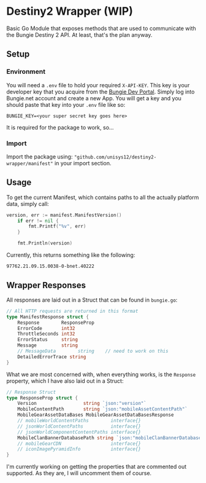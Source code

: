 # Destiny2 Wrapper (WIP)

Basic Go Module that exposes methods that are used to communicate with the Bungie Destiny 2 API. At least, that's the plan anyway.

## Setup

### Environment

You will need a `.env` file to hold your required `X-API-KEY`. This key is your developer key that you acquire from the [Bungie Dev Portal](https://www.bungie.net/en/Application). Simply log into Bungie.net account and create a new App. You will get a key and you should paste that key into your `.env` file like so:

```
BUNGIE_KEY=<your super secret key goes here>
```

It is required for the package to work, so...

### Import

Import the package using: `"github.com/unisys12/destiny2-wrapper/manifest"` in your import section.

## Usage

To get the current Manifest, which contains paths to all the actually platform data, simply call:

```go
version, err := manifest.ManifestVersion()
	if err != nil {
		fmt.Printf("%v", err)
	}

	fmt.Println(version)
```

Currently, this returns something like the following:

```shell
97762.21.09.15.0038-0-bnet.40222
```


## Wrapper Responses

All responses are laid out in a Struct that can be found in `bungie.go`:

```go
// All HTTP requests are returned in this format
type ManifestResponse struct {
	Response        ResponseProp
	ErrorCode       int32
	ThrottleSeconds int32
	ErrorStatus     string
	Message         string
	// MessageData        string	// need to work on this
	DetailedErrorTrace string
}
```

What we are most concerned with, when everything works, is the `Response` property, which I have also laid out in a Struct:

```go
// Response Struct
type ResponseProp struct {
	Version           		string `json:"version"`
	MobileContentPath 		string `json:"mobileAssetContentPath"`
	MobileGearAssetDataBases MobileGearAssetDataBasesResponse
	// mobileWorldContentPaths        interface{}
	// jsonWorldContentPaths          interface{}
	// jsonWorldComponentContentPaths interface{}
	MobileClanBannerDatabasePath string `json:"mobileClanBannerDatabasePath"`
	// mobileGearCDN                  interface{}
	// iconImagePyramidInfo           interface{}
}
```

I'm currently working on getting the properties that are commented out supported. As they are, I will uncomment them of course.
